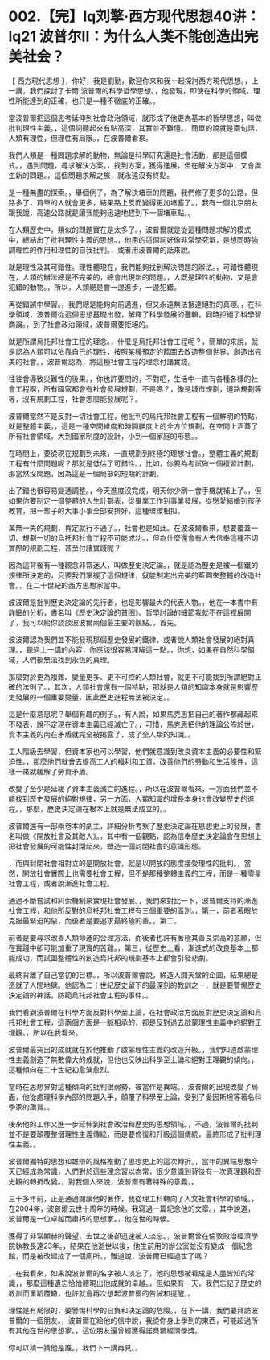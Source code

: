 # 002.【完】lq刘擎·西方现代思想40讲：lq21 波普尔II：为什么人类不能创造出完美社会？

【 西方現代思想 】，你好，我是劉勤，歡迎你來和我一起探討西方現代思想。，上一講，我們探討了卡爾·波普爾的科學哲學思想。，他發現，即使在科學的領域，理性所能達到的正確，也只是一種不徹底的正確。。

當波普爾把這個思考延伸到社會政治領域，就形成了他更為基本的哲學思想，叫做批判理性主義。，這個詞聽起來有點高深，其實並不難懂。，簡單的說就是兩句話，人類有理性，但理性有局限。，在波普爾看來。

我們人類是一種問題求解的動物，無論是科學研究還是社會活動，都是這個模式。，遇到問題，尋求解決方案。，找到方案，獲得進展，但在解決方案中，又會誕生新的問題。，這個問題求解之旅，就永遠沒有終點。

是一種無盡的探索。，舉個例子，為了解決堵車的問題，我們修了更多的公路，但路多了，買車的人就會更多，結果路上反而變得更加堵塞了。，我有一個北京朋友跟我說，高速公路就是讓我能夠迅速地趕到下一個堵車點。。

在人類歷史中，類似的問題實在是太多了。，波普爾就是從這種問題求解的模式中，總結出了批判理性主義的思想。，他用的這個詞好像非常學究氣，是想同時強調理性的作用和理性的自我批判。，或者用波普爾的話來說。

就是理性及其可錯性。理性體現在，我們能夠找到解決問題的辦法。，可錯性體現在，人類的辦法總是不完美的，總會出現新的問題。，人既是理性的動物，又是會犯錯的動物。，所以，人類總是會一邊進步，一邊犯錯。

再從錯誤中學習。，我們總是能夠向前邁進，但又永遠無法抵達絕對的真理。，在科學領域，波普爾從這個思想基礎出發，解釋了科學發展的邏輯，同時拒絕了科學智商論。，到了社會政治領域，波普爾要拒絕的。

就是所謂烏托邦社會工程的理念。，什麼是烏托邦社會工程呢？，簡單的來說，就是認為人類可以依靠自己的理性，按照某種預定的藍圖去改造整個世界，創造出完美的社會。，波普爾認為，將這種社會工程的理念付諸實踐。

往往會導致災難性的後果。，你也許要問的，不對吧，生活中一直有各種各樣的社會工程啊，所有國家都會有社會發展規劃，不是嗎？，像是城市規劃，道路規劃等等，沒有規劃工程，社會怎麼能發展呢？。

波普爾當然不是反對一切社會工程，他批判的烏托邦社會工程有一個鮮明的特點，就是整體主義。，這是一種空間維度和時間維度上的全方位規劃，在空間上涵蓋了所有社會領域，大到國家制度的設計，小到一個家庭的形態。。

在時間上，要從現在規劃到未來，一直規劃到終極的理想社會。，整體主義的規劃工程有什麼問題呢？那就是低估了可錯性。，比如，你要為考試做一個複習計劃，那當然沒問題，因為這是一個局部的短期的計劃。

出了錯也很容易變通調整。，今天進度沒完成，明天你少刷一會手機就補上了。，但如果你要制定一個整體的人生計劃表，從畢業工作到事業發展，從戀愛結婚到孩子教育，把一輩子的大事小事全部安排好，這種環環相扣。

萬無一失的規劃，肯定就行不通了。，社會也是如此。在波波爾看來，想要覆蓋一切、規劃一切的烏托邦社會工程不可能成功。，但為什麼還會有人去信奉這種不切實際的規劃工程，甚至付諸實踐呢？

因為這背後有一種觀念非常迷人，叫做歷史決定論。，就是認為歷史是被一個鐵的規律所決定的，只要我們掌握了這個規律，就能制定出完美的藍圖來整體的改造社會。，在二十世紀的西方思想家當中。

波波爾是批判歷史決定論的先行者，也是影響最大的代表人物。，他在一本書中有詳細的分析，書名叫《歷史決定論的貧困》。哲學討論的細節我就不在這裡展開了，我可以給你談談波波爾兩個最主要的觀點。，首先。

波波爾認為我們並不能發現那個歷史發展的鐵律，或者說人類社會發展的絕對真理。，聽過上一講的內容，你應該很容易理解這一點。，你想，如果在自然科學領域，人們都無法找到永恆的真理。

那麼對於更為複雜、變量更多、更不可控的人類社會，就更不可能找到所謂絕對正確的法則了。，其次，人類社會還有一個特點，那就是人類的知識本身就是影響歷史發展的一個重要變量，因此歷史進程無法被決定。。

這是什麼意思呢？舉個有趣的例子。，有人說，如果馬克思把自己的著作都藏起來不發表，說不定現在資本主義已經滅亡了。，可惜，馬克思把他的理論公佈於世，資本主義的內在矛盾就完全被揭露了，成了全人類的知識。。

工人階級去學習，但資本家也可以學習，他們就意識到改良資本主義的必要性和緊迫性。，那麼他們就會去提高工人的福利和工資，改善他們的勞動和生活條件，這樣一來就緩解了勞資矛盾。

改變了至少是延緩了資本主義滅亡的進程。，所以在波普爾看來，一方面我們並不能找到歷史發展的絕對規律，另一方面，人類知識的增長本身也會改變歷史的進程。，那麼，歷史決定論在根本上就是無法成立的。。

波普爾還有一部兩卷本的劇主，詳細分析考察了歷史決定論在思想史上的發展，書名叫做《開放社會及其敵人》。，其中有一個觀點，認為信奉歷史決定論會在思想上把社會發展的可能性封閉起來，塑造一個封閉社會的意識形態。

，而與封閉社會相對立的是開放社會，就是以開放的態度接受理性的批判。，當然，開放社會實際上也需要社會工程，但不是那種整體主義的工程，而是一種零星社會工程，或者說漸進社會工程。

通過不斷嘗試和糾索機制來實現社會發展。，我們來對比一下，波普爾支持的漸進社會工程，和他所反對的烏托邦社會工程有三個重要的區別。，第一，前者著眼於克服最緊迫的惡，而後者是要追求最終極的善。，第二。

前者是要尋求改善人類命運的合理方法，而後者也許有著極其善良崇高的意願，但在實踐中卻可能加重了現實的苦難。，第三，從歷史上看，漸進式的改良基本上都能成功，而試圖整體性的創造烏托邦的規劃基本上都會引發悲劇。

最終背離了自己當初的目標。，所以波普爾會說，締造人間天堂的企圖，結果總是造就了人間地獄。他認為二十世紀歷史留下的最深刻的教訓之一，就是要警惕歷史決定論的神話，防範烏托邦社會工程的事件。。

我們看到波普爾在科學方面反對科學至上論，在社會政治方面反對歷史決定論和烏托邦社會工程，這兩個方面是一脈相承的，都是反對過去啟蒙理性主義中的絕對正理觀。，所以在我看來。

波普爾最突出的成就就在於他推動了啟蒙理性主義的改造升級。，我們知道啟蒙理性主義創造了無數偉大的成就，但他也反映出科學至上論和絕對正理觀的傾向。，這種傾向在二十世紀初愈演愈烈。

當時在思想界對這種傾向的批判很弱勢，被當作是異端。，波普爾的出現改變了局面，他從處理科學內部的問題入手，顛覆了科學至上論，受到了愛因斯坦等著名科學家的讚賞。。

後來他的工作又進一步延伸到社會政治和歷史的思想領域。，不過，波普爾的批判並不是要顛覆整個理性主義傳統，而是要修復和升級這個傳統，最終形成了批判理性主義。。

波普爾獨特的思想和雄辯的風格推動了思想史上的這次轉折。，當年的異端思想今天已經成為常識，人們對於這些理念習以為常，很少意識到背後有一次真理觀和歷史觀的轉折改變。，對我個人來說，波普爾有著特殊的意義。。

三十多年前，正是通過閱讀他的著作，我從理工科轉向了人文社會科學的領域。，在2004年，波普爾去世十周年的時候，我寫過一篇紀念他的文章。，其中說道，波普爾是一位卓越而肅朽的思想家。，他在世的時候。

獲得了非常顯赫的聲望，去世之後卻迅速被人淡忘。，波普爾曾在倫敦政治經濟學院執教長達23年。，結果在他逝世以後，他生前用的辦公室並沒有變成一個紀念館，而是被改建成了一個廁所。，難道說，波普爾已經過世了嗎？

，在我看來，如果說波普爾的名字被人淡忘了，他的思想被看成是人盡皆知的常識，，那麼這種遺忘恰恰體現出他成就的卓越。，但如果有一天，我們忘記了歷史的教訓而重蹈覆轍，也許就會再次想起波普爾的告誡和提醒，。

理性是有局限的，要警惕科學的自負和決定論的危險。，在下一講，我們要拜訪波普爾的一個朋友。，波普爾在給他的信中說，我從你身上學到的東西，可能超過所有其他在世的思想家。，這位朋友還曾經獲得諾貝爾經濟學獎。

你可以猜一猜他是誰。，我們下一講再見。。